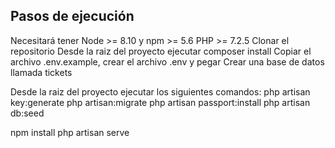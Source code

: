 

## Pasos de ejecución

Necesitará tener Node >= 8.10 y npm >= 5.6
PHP >= 7.2.5
Clonar el repositorio
Desde la raiz del proyecto ejecutar composer install
Copiar el archivo .env.example, crear el archivo .env y pegar
Crear una base de datos llamada tickets


Desde la raiz del proyecto ejecutar los siguientes comandos:
php artisan key:generate
php artisan:migrate
php artisan passport:install
php artisan db:seed

npm install
php artisan serve


